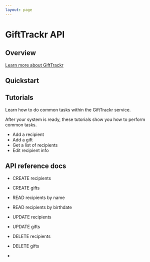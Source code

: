 ```yaml
---
layout: page
---
```


# GiftTrackr API



## Overview
[Learn more about GiftTrackr](overview)

## Quickstart

## Tutorials

Learn how to do common tasks within the GiftTrackr service.

After your system is ready, these tutorials show you how to perform common tasks.

* Add a recipient
* Add a gift
* Get a list of recipients
* Edit recipient info

## API reference docs

* CREATE recipients
* CREATE gifts
* READ recipients by name
* READ recipients by birthdate
* UPDATE recipients
* UPDATE gifts
* DELETE recipients
* DELETE gifts

* 
